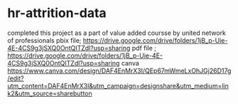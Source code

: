 # hr-attrition-data
completed this project as a part of value added coursse by united network of professionals
pbix file;
https://drive.google.com/drive/folders/1jB_p-Uie-4E-4CS9g3jSXQ0OntQITZdl?usp=sharing
pdf file ;
https://drive.google.com/drive/folders/1jB_p-Uie-4E-4CS9g3jSXQ0OntQITZdl?usp=sharing
canva 
https://www.canva.com/design/DAF4EnMrX3I/QEp67mWmeLxOhJGj26D17g/edit?utm_content=DAF4EnMrX3I&utm_campaign=designshare&utm_medium=link2&utm_source=sharebutton
